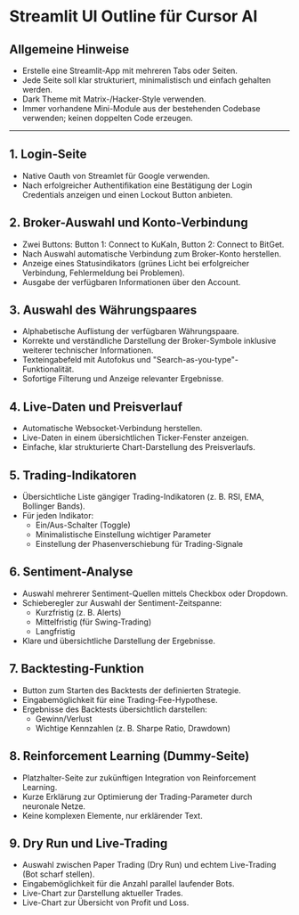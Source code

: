 # Streamlit UI Outline für Cursor AI

## Allgemeine Hinweise

- Erstelle eine Streamlit-App mit mehreren Tabs oder Seiten.
- Jede Seite soll klar strukturiert, minimalistisch und einfach gehalten werden.
- Dark Theme mit Matrix-/Hacker-Style verwenden.
- Immer vorhandene Mini-Module aus der bestehenden Codebase verwenden; keinen doppelten Code erzeugen.

---

## 1. Login-Seite

- Native Oauth von Streamlet für Google verwenden.
- Nach erfolgreicher Authentifikation eine Bestätigung der Login Credentials anzeigen und einen Lockout Button anbieten. 

## 2. Broker-Auswahl und Konto-Verbindung

- Zwei Buttons: Button 1: Connect to KuKaIn, Button 2: Connect to BitGet.
- Nach Auswahl automatische Verbindung zum Broker-Konto herstellen.
- Anzeige eines Statusindikators (grünes Licht bei erfolgreicher Verbindung, Fehlermeldung bei Problemen).
- Ausgabe der verfügbaren Informationen über den Account. 

## 3. Auswahl des Währungspaares

- Alphabetische Auflistung der verfügbaren Währungspaare.
- Korrekte und verständliche Darstellung der Broker-Symbole inklusive weiterer technischer Informationen.
- Texteingabefeld mit Autofokus und "Search-as-you-type"-Funktionalität.
- Sofortige Filterung und Anzeige relevanter Ergebnisse.

## 4. Live-Daten und Preisverlauf

- Automatische Websocket-Verbindung herstellen.
- Live-Daten in einem übersichtlichen Ticker-Fenster anzeigen.
- Einfache, klar strukturierte Chart-Darstellung des Preisverlaufs.

## 5. Trading-Indikatoren

- Übersichtliche Liste gängiger Trading-Indikatoren (z. B. RSI, EMA, Bollinger Bands).
- Für jeden Indikator:
  - Ein/Aus-Schalter (Toggle)
  - Minimalistische Einstellung wichtiger Parameter
  - Einstellung der Phasenverschiebung für Trading-Signale

## 6. Sentiment-Analyse

- Auswahl mehrerer Sentiment-Quellen mittels Checkbox oder Dropdown.
- Schieberegler zur Auswahl der Sentiment-Zeitspanne:
  - Kurzfristig (z. B. Alerts)
  - Mittelfristig (für Swing-Trading)
  - Langfristig
- Klare und übersichtliche Darstellung der Ergebnisse.

## 7. Backtesting-Funktion

- Button zum Starten des Backtests der definierten Strategie.
- Eingabemöglichkeit für eine Trading-Fee-Hypothese.
- Ergebnisse des Backtests übersichtlich darstellen:
  - Gewinn/Verlust
  - Wichtige Kennzahlen (z. B. Sharpe Ratio, Drawdown)

## 8. Reinforcement Learning (Dummy-Seite)

- Platzhalter-Seite zur zukünftigen Integration von Reinforcement Learning.
- Kurze Erklärung zur Optimierung der Trading-Parameter durch neuronale Netze.
- Keine komplexen Elemente, nur erklärender Text.

## 9. Dry Run und Live-Trading

- Auswahl zwischen Paper Trading (Dry Run) und echtem Live-Trading (Bot scharf stellen).
- Eingabemöglichkeit für die Anzahl parallel laufender Bots.
- Live-Chart zur Darstellung aktueller Trades.
- Live-Chart zur Übersicht von Profit und Loss.

